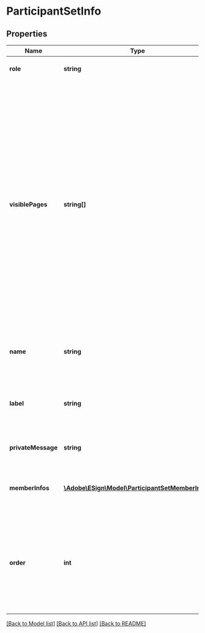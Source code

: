 # ParticipantSetInfo

## Properties
Name | Type | Description | Notes
------------ | ------------- | ------------- | -------------
**role** | **string** | Role assumed by all participants in the set (signer, approver etc.) | [optional] 
**visiblePages** | **string[]** | When you enable limited document visibility (documentVisibilityEnabled), you can specify which file (fileInfo) should be made visible to which specific participant set.&lt;br&gt;Specify one or more label values of a fileInfos element.&lt;br&gt;Each signer participant sets must contain at least one required signature field in at least one visible file included in this API call; if not a page with a signature field is automatically appended for any missing participant sets. If there is a possibility that one or more participant sets do not have a required signature field in the files included in the API call, all signer participant sets should include a special index value of &#39;0&#39; to make this automatically appended signature page visible to the signer. Not doing so may result in an error. For all other roles, you may omit this value to exclude this page. | [optional] 
**name** | **string** | Name of the participant set (it can be empty, but needs not to be unique in a single agreement). Maximum no of characters in participant set name is restricted to 255 | [optional] 
**label** | **string** | The unique label of a participant set.&lt;br&gt;For custom workflows, label specified in the participation set should map it to the participation step in the custom workflow. | [optional] 
**privateMessage** | **string** | Participant set&#39;s private message - all participants in the set will receive the same message | [optional] 
**memberInfos** | [**\Adobe\ESign\Model\ParticipantSetMemberInfo[]**](ParticipantSetMemberInfo.md) | Array of ParticipantInfo objects, containing participant-specific data (e.g. email). All participants in the array belong to the same set | [optional] 
**order** | **int** | Index indicating position at which signing group needs to sign. Signing group to sign at first place is assigned a 1 index. Different signingOrder specified in input should form a valid consecutive increasing sequence of integers. Otherwise signingOrder will be considered invalid. No signingOrder should be specified for SHARE role | [optional] 

[[Back to Model list]](../README.md#documentation-for-models) [[Back to API list]](../README.md#documentation-for-api-endpoints) [[Back to README]](../README.md)


